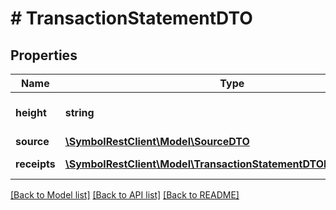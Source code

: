 # # TransactionStatementDTO

## Properties

Name | Type | Description | Notes
------------ | ------------- | ------------- | -------------
**height** | **string** | Height of the blockchain. |
**source** | [**\SymbolRestClient\Model\SourceDTO**](SourceDTO.md) |  |
**receipts** | [**\SymbolRestClient\Model\TransactionStatementDTOReceiptsInner[]**](TransactionStatementDTOReceiptsInner.md) | Array of receipts. |

[[Back to Model list]](../../README.md#models) [[Back to API list]](../../README.md#endpoints) [[Back to README]](../../README.md)
